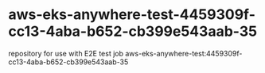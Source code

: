 # aws-eks-anywhere-test-4459309f-cc13-4aba-b652-cb399e543aab-35
repository for use with E2E test job aws-eks-anywhere-test:4459309f-cc13-4aba-b652-cb399e543aab-35
